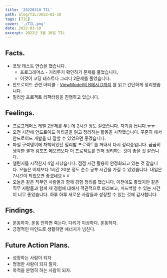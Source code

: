 ```yaml
---
title: '20220310 TIL'
path: blog/TIL/2022-03-10
tags: [TIL]
cover: './TIL.png'
date: 2022-03-10
excerpt: 2022년 3월 10일 TIL
---
```


## Facts.

- 코딩 테스트 연습을 했습니다.
  - 프로그래머스 - 거리두기 확인하기 문제를 풀었습니다.
  - 이것이 코딩 테스트다 그리디 2문제를 풀었습니다.
- 안드로이드 관련 아티클 - [ViewModel의 B에서 D까지](https://pluu.github.io/blog/android/2020/05/04/viewmodel-b-to-d/) 를 읽고 간단하게 정리했습니다.
- 밀리밤 프로젝트 리팩터링을 진행하고 있습니다.

## Feelings.

- 프로그래머스 레벨 2문제를 푸는데 2시간 정도 걸렸습니다. 자괴감 듭니다.ㅠㅠ
- 오전 시간에 안드로이드 아티클을 읽고 정리하는 활동을 시작했습니다. 꾸준히 해서 안드로이드 개발을 더 잘할 수 있었으면 좋겠습니다.
- 파일 구석탱이에 쳐박혀있던 밀리밤 프로젝트를 꺼내서 다시 정리중입니다. 곰곰히 생각한 결과 컴포즈 메모앱보다 이 프로젝트를 먼저 정리하는 것이 좋을 것 같습니다.
- 챌린지를 시작한지 4일 지났습니다. 점점 시간 활용이 안정화되고 있는 것 같습니다. 오늘은 어제보다 1시간 20분 정도 순수 공부 시간을 가질 수 있었습니다. 내일은 7시간이 되었으면 좋겠네요ㅎㅎ
- 오늘은 같은 직무인 사람들과 함께 경험 정리를 했습니다. 이전에도 좋았지만 같은 직무 사람들과 함께 제 경험에 대해서 객관적으로 바라보고, 피드백할 수 있는 시간이 너무 좋았습니다. 하루 하루 새로운 사람들과 성장할 수 있는 것에 감사합니다.

## Findings.

- 운동하자. 운동 안하면 죽는다. 다리가 이상하다. 운동하자.
- 긍정적인 마인드로 생활하면 에너지가 넘친다.

## Future Action Plans.

- 성장하는 사람이 되자
- 멍청한 사람이 되지 말자.
- 목적을 분명히 하는 사람이 되자.
